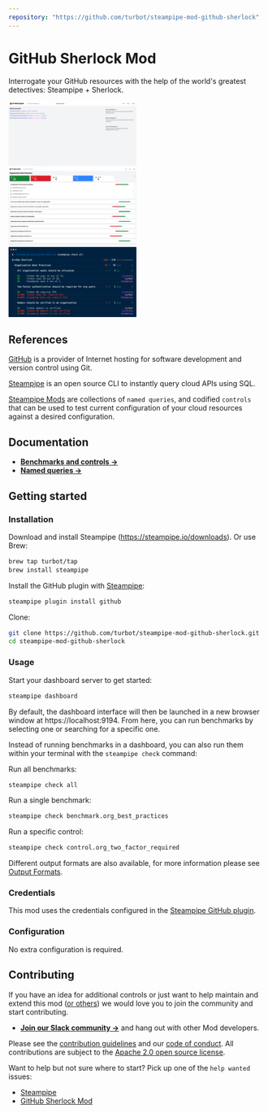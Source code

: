 ```yaml
---
repository: "https://github.com/turbot/steampipe-mod-github-sherlock"
---
```


# GitHub Sherlock Mod

Interrogate your GitHub resources with the help of the world's greatest detectives: Steampipe + Sherlock.

<img src="https://raw.githubusercontent.com/turbot/steampipe-mod-github-sherlock/main/docs/github_sherlock_dashboard.png" width="50%" type="thumbnail"/>
<img src="https://raw.githubusercontent.com/turbot/steampipe-mod-github-sherlock/main/docs/github_sherlock_organization_dashboard.png" width="50%" type="thumbnail"/>
<img src="https://raw.githubusercontent.com/turbot/steampipe-mod-github-sherlock/main/docs/github_sherlock_console_output.png" width="50%" type="thumbnail"/>

## References

[GitHub](https://github.com/) is a provider of Internet hosting for software development and version control using Git.

[Steampipe](https://steampipe.io) is an open source CLI to instantly query cloud APIs using SQL.

[Steampipe Mods](https://steampipe.io/docs/reference/mod-resources#mod) are collections of `named queries`, and codified `controls` that can be used to test current configuration of your cloud resources against a desired configuration.

## Documentation

- **[Benchmarks and controls →](https://hub.steampipe.io/mods/turbot/github_sherlock/controls)**
- **[Named queries →](https://hub.steampipe.io/mods/turbot/github_sherlock/queries)**

## Getting started

### Installation

Download and install Steampipe (https://steampipe.io/downloads). Or use Brew:

```sh
brew tap turbot/tap
brew install steampipe
```

Install the GitHub plugin with [Steampipe](https://steampipe.io):

```sh
steampipe plugin install github
```

Clone:

```sh
git clone https://github.com/turbot/steampipe-mod-github-sherlock.git
cd steampipe-mod-github-sherlock
```

### Usage

Start your dashboard server to get started:

```sh
steampipe dashboard
```

By default, the dashboard interface will then be launched in a new browser
window at https://localhost:9194. From here, you can run benchmarks by
selecting one or searching for a specific one.

Instead of running benchmarks in a dashboard, you can also run them within your
terminal with the `steampipe check` command:

Run all benchmarks:

```sh
steampipe check all
```

Run a single benchmark:

```sh
steampipe check benchmark.org_best_practices
```

Run a specific control:

```sh
steampipe check control.org_two_factor_required
```

Different output formats are also available, for more information please see
[Output Formats](https://steampipe.io/docs/reference/cli/check#output-formats).

### Credentials

This mod uses the credentials configured in the [Steampipe GitHub plugin](https://hub.steampipe.io/plugins/turbot/github).

### Configuration

No extra configuration is required.

## Contributing

If you have an idea for additional controls or just want to help maintain and extend this mod ([or others](https://github.com/topics/steampipe-mod)) we would love you to join the community and start contributing.

- **[Join our Slack community →](https://steampipe.io/community/join)** and hang out with other Mod developers.

Please see the [contribution guidelines](https://github.com/turbot/steampipe/blob/main/CONTRIBUTING.md) and our [code of conduct](https://github.com/turbot/steampipe/blob/main/CODE_OF_CONDUCT.md). All contributions are subject to the [Apache 2.0 open source license](https://github.com/turbot/steampipe-mod-github-sherlock/blob/main/LICENSE).

Want to help but not sure where to start? Pick up one of the `help wanted` issues:

- [Steampipe](https://github.com/turbot/steampipe/labels/help%20wanted)
- [GitHub Sherlock Mod](https://github.com/turbot/steampipe-mod-github-sherlock/labels/help%20wanted)
